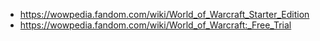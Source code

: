 - https://wowpedia.fandom.com/wiki/World_of_Warcraft_Starter_Edition
- https://wowpedia.fandom.com/wiki/World_of_Warcraft:_Free_Trial

